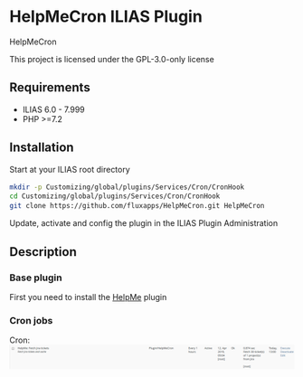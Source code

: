 # HelpMeCron ILIAS Plugin

HelpMeCron

This project is licensed under the GPL-3.0-only license

## Requirements

* ILIAS 6.0 - 7.999
* PHP >=7.2

## Installation

Start at your ILIAS root directory

```bash
mkdir -p Customizing/global/plugins/Services/Cron/CronHook
cd Customizing/global/plugins/Services/Cron/CronHook
git clone https://github.com/fluxapps/HelpMeCron.git HelpMeCron
```

Update, activate and config the plugin in the ILIAS Plugin Administration

## Description

### Base plugin

First you need to install the [HelpMe](https://github.com/fluxapps/HelpMe) plugin

### Cron jobs

Cron:
![Cron](./doc/images/cron.png)
